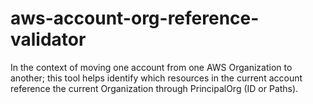 # aws-account-org-reference-validator
In the context of moving one account from one AWS Organization to another; this tool helps identify which resources in the current account reference the current Organization through PrincipalOrg (ID or Paths).
